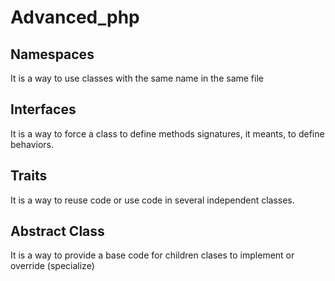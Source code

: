 # Advanced_php

<h2>Namespaces</h2>
It is a way to use classes with the same name in the same file

<h2>Interfaces</h2>
It is a way to force a class to define methods signatures, it meants, to define behaviors.

<h2>Traits</h2>
It is a way to reuse code or use code in several independent classes.

<h2>Abstract Class</h2>
It is a way to provide a base code for children clases to implement or override (specialize)
